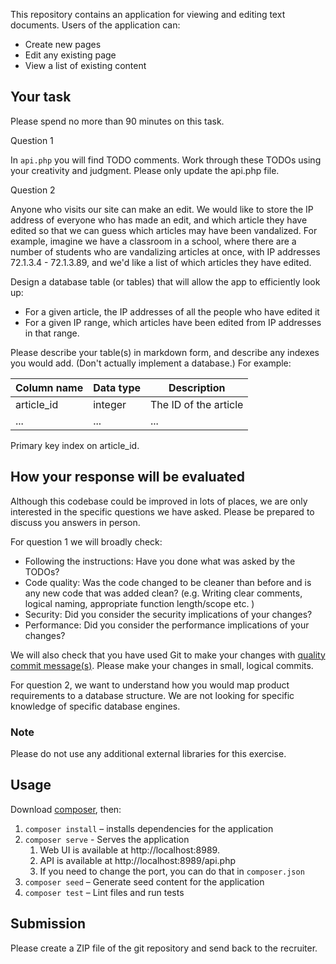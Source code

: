 This repository contains an application for viewing and editing text documents.
Users of the application can:

* Create new pages
* Edit any existing page
* View a list of existing content

## Your task

Please spend no more than 90 minutes on this task.

Question 1

In `api.php` you will find TODO comments. Work through these TODOs using your
creativity and judgment. Please only update the api.php file.

Question 2

Anyone who visits our site can make an edit. We would like to store the IP
address of everyone who has made an edit, and which article they have edited so
that we can guess which articles may have been vandalized. For example, imagine
we have a classroom in a school, where there are a number of students who are
vandalizing articles at once, with IP addresses 72.1.3.4 - 72.1.3.89, and we'd
like a list of which articles they have edited.

Design a database table (or tables) that will allow the app to efficiently look
up:
* For a given article, the IP addresses of all the people who have edited it
* For a given IP range, which articles have been edited from IP addresses in that
range.

Please describe your table(s) in markdown form, and describe any indexes you
would add. (Don't actually implement a database.) For example:

|Column name|Data type|Description          |
|-----------|---------|---------------------|
|article_id |integer  |The ID of the article|
|...        |...      |...                  |

Primary key index on article_id.

## How your response will be evaluated

Although this codebase could be improved in lots of places, we are only interested
in the specific questions we have asked. Please be prepared to discuss you answers
in person.

For question 1 we will broadly check:

* Following the instructions: Have you done what was asked by the TODOs?
* Code quality: Was the code changed to be cleaner than before and is any new code
that was added clean? (e.g. Writing clear comments, logical naming, appropriate
function length/scope etc. )
* Security: Did you consider the security implications of your changes?
* Performance: Did you consider the performance implications of your changes?

We will also check that you have used Git to make your changes with
[quality commit message(s)](https://www.mediawiki.org/wiki/Gerrit/Commit_message_guidelines/en).
Please make your changes in small, logical commits.

For question 2, we want to understand how you would map product requirements to a
database structure. We are not looking for specific knowledge of specific database
engines.

### Note

Please do not use any additional external libraries for this exercise.

## Usage

Download [composer](https://getcomposer.org/), then:

1. `composer install` – installs dependencies for the application
2. `composer serve` - Serves the application
   1. Web UI is available at http://localhost:8989.
   2. API is available at http://localhost:8989/api.php
   3. If you need to change the port, you can do that in `composer.json`
3. `composer seed` – Generate seed content for the application
4. `composer test` – Lint files and run tests

## Submission

Please create a ZIP file of the git repository and send back to the recruiter.
